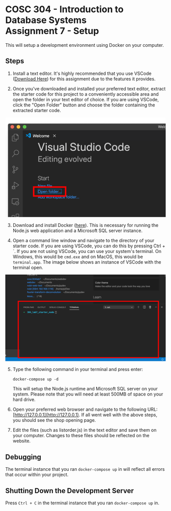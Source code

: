 # COSC 304 - Introduction to Database Systems<br>Assignment 7 - Setup

This will setup a development environment using Docker on your computer.

## Steps

1. Install a text editor. It's highly recommended that you use VSCode ([Download Here](https://code.visualstudio.com/Download)) for this assignment due to the features it provides.

2. Once you've downloaded and installed your preferred text editor, extract the starter code for this project to a conveniently accessible area and open the folder in your text editor of choice. If you are using VSCode, click the "Open Folder" button and choose the folder containing the extracted starter code.

<img src="img/open_folder.png">

3. Download and install Docker ([here](https://www.docker.com/products/docker-desktop)). This is necessary for running the Node.js web application and a Microsoft SQL server instance.

4. Open a command line window and navigate to the directory of your starter code. If you are using VSCode, you can do this by pressing Ctrl + \`. If you are not using VSCode, you can use your system's terminal. On Windows, this would be `cmd.exe` and on MacOS, this would be `terminal.app`. The image below shows an instance of VSCode with the terminal open.

<img src="img/terminal.png">

5. Type the following command in your terminal and press enter:

    ```
    docker-compose up -d
    ```

    This will setup the Node.js runtime and Microsoft SQL server on your system. Please note that you will need at least 500MB of space on your hard drive.

6. Open your preferred web browser and navigate to the following URL: [http://127.0.0.1](http://127.0.0.1). If all went well with the above steps, you should see the shop opening page.

7. Edit the files (such as listorder.js) in the text editor and save them on your computer. Changes to these files should be reflected on the website.

## Debugging

The terminal instance that you ran `docker-compose up` in will reflect all errors that occur within your project.

## Shutting Down the Development Server

Press `Ctrl + C` in the terminal instance that you ran `docker-compose up` in.
